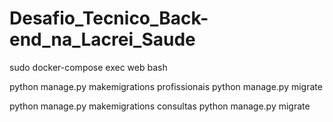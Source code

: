 # Desafio_Tecnico_Back-end_na_Lacrei_Saude



sudo docker-compose exec web bash

python manage.py makemigrations profissionais
python manage.py migrate

python manage.py makemigrations consultas
python manage.py migrate




